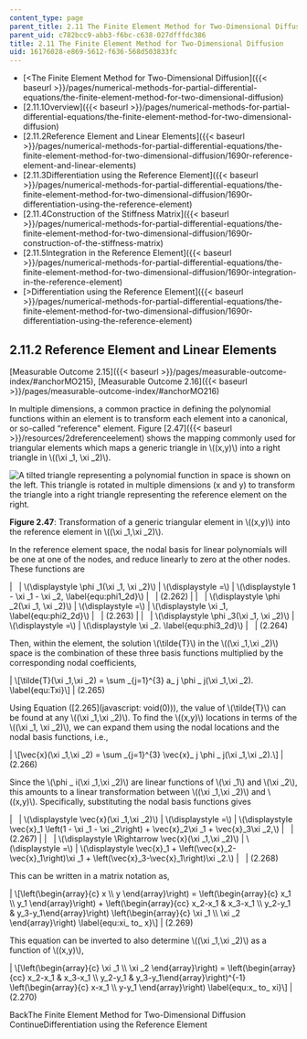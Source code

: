 ```yaml
---
content_type: page
parent_title: 2.11 The Finite Element Method for Two-Dimensional Diffusion
parent_uid: c782bcc9-abb3-f6bc-c638-027dfffdc386
title: 2.11 The Finite Element Method for Two-Dimensional Diffusion
uid: 16176028-e869-5612-f636-568d503833fc
---
```


*   [<The Finite Element Method for Two-Dimensional Diffusion]({{< baseurl >}}/pages/numerical-methods-for-partial-differential-equations/the-finite-element-method-for-two-dimensional-diffusion)
*   [2.11.1Overview]({{< baseurl >}}/pages/numerical-methods-for-partial-differential-equations/the-finite-element-method-for-two-dimensional-diffusion)
*   [2.11.2Reference Element and Linear Elements]({{< baseurl >}}/pages/numerical-methods-for-partial-differential-equations/the-finite-element-method-for-two-dimensional-diffusion/1690r-reference-element-and-linear-elements)
*   [2.11.3Differentiation using the Reference Element]({{< baseurl >}}/pages/numerical-methods-for-partial-differential-equations/the-finite-element-method-for-two-dimensional-diffusion/1690r-differentiation-using-the-reference-element)
*   [2.11.4Construction of the Stiffness Matrix]({{< baseurl >}}/pages/numerical-methods-for-partial-differential-equations/the-finite-element-method-for-two-dimensional-diffusion/1690r-construction-of-the-stiffness-matrix)
*   [2.11.5Integration in the Reference Element]({{< baseurl >}}/pages/numerical-methods-for-partial-differential-equations/the-finite-element-method-for-two-dimensional-diffusion/1690r-integration-in-the-reference-element)
*   [\>Differentiation using the Reference Element]({{< baseurl >}}/pages/numerical-methods-for-partial-differential-equations/the-finite-element-method-for-two-dimensional-diffusion/1690r-differentiation-using-the-reference-element)

2.11.2 Reference Element and Linear Elements
--------------------------------------------

[Measurable Outcome 2.15]({{< baseurl >}}/pages/measurable-outcome-index/#anchorMO215), [Measurable Outcome 2.16]({{< baseurl >}}/pages/measurable-outcome-index/#anchorMO216)

In multiple dimensions, a common practice in defining the polynomial functions within an element is to transform each element into a canonical, or so-called “reference" element. Figure [2.47]({{< baseurl >}}/resources/2dreferenceelement) shows the mapping commonly used for triangular elements which maps a generic triangle in \\((x,y)\\) into a right triangle in \\((\\xi \_1, \\xi \_2)\\).

![A tilted triangle representing a polynomial function in space is shown on the left.  This triangle is rotated in multiple dimensions (x and y) to transform the triangle into a right triangle representing the reference element on the right.](BASEURL_PLACEHOLDER/resources/2dreferenceelement)

**Figure 2.47**: Transformation of a generic triangular element in \\((x,y)\\) into the reference element in \\((\\xi \_1,\\xi \_2)\\).

In the reference element space, the nodal basis for linear polynomials will be one at one of the nodes, and reduce linearly to zero at the other nodes. These functions are

| &nbsp; | \\(\\displaystyle \\phi \_1(\\xi \_1, \\xi \_2)\\) | \\(\\displaystyle =\\) | \\(\\displaystyle 1 - \\xi \_1 - \\xi \_2, \\label{equ:phi1\_2d}\\) | &nbsp; | (2.262) |
| &nbsp; | \\(\\displaystyle \\phi \_2(\\xi \_1, \\xi \_2)\\) | \\(\\displaystyle =\\) | \\(\\displaystyle \\xi \_1, \\label{equ:phi2\_2d}\\) | &nbsp; | (2.263) |
| &nbsp; | \\(\\displaystyle \\phi \_3(\\xi \_1, \\xi \_2)\\) | \\(\\displaystyle =\\) | \\(\\displaystyle \\xi \_2. \\label{equ:phi3\_2d}\\) | &nbsp; | (2.264) 

Then, within the element, the solution \\(\\tilde{T}\\) in the \\((\\xi \_1,\\xi \_2)\\) space is the combination of these three basis functions multiplied by the corresponding nodal coefficients,

| \\\[\\tilde{T}(\\xi \_1,\\xi \_2) = \\sum \_{j=1}^{3} a\_ j \\phi \_ j(\\xi \_1,\\xi \_2). \\label{equ:Txi}\\\] | (2.265) 

Using Equation ([2.265](javascript: void(0))), the value of \\(\\tilde{T}\\) can be found at any \\((\\xi \_1,\\xi \_2)\\). To find the \\((x,y)\\) locations in terms of the \\((\\xi \_1, \\xi \_2)\\), we can expand them using the nodal locations and the nodal basis functions, i.e.,

| \\\[\\vec{x}(\\xi \_1,\\xi \_2) = \\sum \_{j=1}^{3} \\vec{x}\_ j \\phi \_ j(\\xi \_1,\\xi \_2).\\\] | (2.266) 

Since the \\(\\phi \_ i(\\xi \_1,\\xi \_2)\\) are linear functions of \\(\\xi \_1\\) and \\(\\xi \_2\\), this amounts to a linear transformation between \\((\\xi \_1,\\xi \_2)\\) and \\((x,y)\\). Specifically, substituting the nodal basis functions gives

| &nbsp; | \\(\\displaystyle \\vec{x}(\\xi \_1,\\xi \_2)\\) | \\(\\displaystyle =\\) | \\(\\displaystyle \\vec{x}\_1 \\left(1 - \\xi \_1 - \\xi \_2\\right) + \\vec{x}\_2\\xi \_1 + \\vec{x}\_3\\xi \_2,\\) | &nbsp; | (2.267) |
| &nbsp; | \\(\\displaystyle \\Rightarrow \\vec{x}(\\xi \_1,\\xi \_2)\\) | \\(\\displaystyle =\\) | \\(\\displaystyle \\vec{x}\_1 + \\left(\\vec{x}\_2-\\vec{x}\_1\\right)\\xi \_1 + \\left(\\vec{x}\_3-\\vec{x}\_1\\right)\\xi \_2.\\) | &nbsp; | (2.268) 

This can be written in a matrix notation as,

| \\\[\\left(\\begin{array}{c} x \\\\ y \\end{array}\\right) = \\left(\\begin{array}{c} x\_1 \\\\ y\_1 \\end{array}\\right) + \\left(\\begin{array}{cc} x\_2-x\_1 & x\_3-x\_1 \\\\ y\_2-y\_1 & y\_3-y\_1\\end{array}\\right) \\left(\\begin{array}{c} \\xi \_1 \\\\ \\xi \_2 \\end{array}\\right) \\label{equ:xi\_ to\_ x}\\\] | (2.269) 

This equation can be inverted to also determine \\((\\xi \_1,\\xi \_2)\\) as a function of \\((x,y)\\),

| \\\[\\left(\\begin{array}{c} \\xi \_1 \\\\ \\xi \_2 \\end{array}\\right) = \\left(\\begin{array}{cc} x\_2-x\_1 & x\_3-x\_1 \\\\ y\_2-y\_1 & y\_3-y\_1\\end{array}\\right)^{-1} \\left(\\begin{array}{c} x-x\_1 \\\\ y-y\_1 \\end{array}\\right) \\label{equ:x\_ to\_ xi}\\\] | (2.270) 

BackThe Finite Element Method for Two-Dimensional Diffusion ContinueDifferentiation using the Reference Element